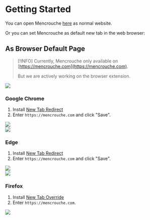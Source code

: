 # Getting Started

You can open Mencrouche [here](https://mencrouche.com) as normal website.

Or you can set Mencrouche as default new tab in the web browser:

## As Browser Default Page

> [!INFO]
> Currently, Mencrouche only available on [https://mencrouche.com](https://mencrouche.com).
>
> But we are actively working on the browser extension.

<div class="browser-card">
    <img src="/media/user/index/chrome.svg"/>
    <h3>Google Chrome</h3>
</div>

1. Install [New Tab Redirect](https://chromewebstore.google.com/detail/new-tab-redirect/icpgjfneehieebagbmdbhnlpiopdcmna)
2. Enter <span style="user-select: all;">`https://mencrouche.com`</span> and click "Save".
<img class="screenshot" src="/media/user/index/chrome_set_mencrouche_as_new_tab.webp"/>


<div class="browser-card">
    <img src="/media/user/index/edge.svg"/>
    <h3>Edge</h3>
</div>

1. Install [New Tab Redirect](https://chromewebstore.google.com/detail/new-tab-redirect/icpgjfneehieebagbmdbhnlpiopdcmna)
2. Enter <span style="user-select: all;">`https://mencrouche.com`</span> and click "Save".
<img class="screenshot" src="/media/user/index/edge_set_mencrouche_as_new_tab.webp"/>

<div class="browser-card">
    <img src="/media/user/index/firefox.svg"/>
    <h3>Firefox</h3>
</div>

1. Install [New Tab Override](https://addons.mozilla.org/firefox/addon/new-tab-override/)
2. Enter <span style="user-select: all;">`https://mencrouche.com`</span>.
<img class="screenshot" src="/media/user/index/firefox_set_mencrouche_as_new_tab.webp"/>
